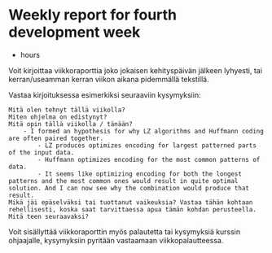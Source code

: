# Weekly report for fourth development week

- hours

Voit kirjoittaa viikkoraporttia joko jokaisen kehityspäivän jälkeen lyhyesti, tai kerran/useamman kerran viikon aikana pidemmällä tekstillä.


Vastaa kirjoituksessa esimerkiksi seuraaviin kysymyksiin:

    Mitä olen tehnyt tällä viikolla?
    Miten ohjelma on edistynyt?
    Mitä opin tällä viikolla / tänään?
        - I formed an hypothesis for why LZ algorithms and Huffmann coding are often paired together. 
            - LZ produces optimizes encoding for largest patterned parts of the input data. 
            - Huffmann optimizes encoding for the most common patterns of data.
            - It seems like optimizing encoding for both the longest patterns and the most common ones would result in quite optimal solution. And I can now see why the combination would produce that result.
    Mikä jäi epäselväksi tai tuottanut vaikeuksia? Vastaa tähän kohtaan rehellisesti, koska saat tarvittaessa apua tämän kohdan perusteella.
    Mitä teen seuraavaksi?

Voit sisällyttää viikkoraporttin myös palautetta tai kysymyksiä kurssin ohjaajalle, kysymyksiin pyritään vastaamaan viikkopalautteessa.
